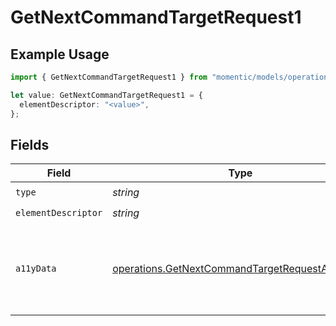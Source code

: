 # GetNextCommandTargetRequest1

## Example Usage

```typescript
import { GetNextCommandTargetRequest1 } from "momentic/models/operations";

let value: GetNextCommandTargetRequest1 = {
  elementDescriptor: "<value>",
};
```

## Fields

| Field                                                                                                            | Type                                                                                                             | Required                                                                                                         | Description                                                                                                      |
| ---------------------------------------------------------------------------------------------------------------- | ---------------------------------------------------------------------------------------------------------------- | ---------------------------------------------------------------------------------------------------------------- | ---------------------------------------------------------------------------------------------------------------- |
| `type`                                                                                                           | *string*                                                                                                         | :heavy_check_mark:                                                                                               | N/A                                                                                                              |
| `elementDescriptor`                                                                                              | *string*                                                                                                         | :heavy_check_mark:                                                                                               | N/A                                                                                                              |
| `a11yData`                                                                                                       | [operations.GetNextCommandTargetRequestA11yData](../../models/operations/getnextcommandtargetrequesta11ydata.md) | :heavy_minus_sign:                                                                                               | DEPRECATED: new a11y cache is stored in DB and resolved into the 'cache' field                                   |